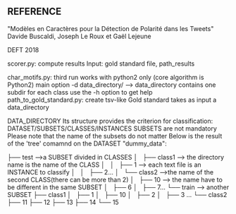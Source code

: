 <h2>REFERENCE</h2>
"Modèles en Caractères pour la Détection de Polarité dans les Tweets"
Davide Buscaldi, Joseph Le Roux et Gaël Lejeune

DEFT 2018

scorer.py:	compute results
		Input: gold standard file, path_results

char_motifs.py: third run
		works with python2 only (core algorithm is Python2)
		main option -d data_directory/
		--> data_directory contains one subdir for each class
 		use the -h option to get help
path_to_gold_standard.py: create tsv-like Gold standard
		takes as input a data_directory

DATA_DIRECTORY
	Its structure provides the criterion for classification:
	DATASET/SUBSETS/CLASSES/INSTANCES
	SUBSETS are not mandatory
	Please note that the name of the subsets do not matter
	Below is the result of the 'tree' comamnd on the DATASET "dummy_data":

├── test -->a SUBSET divided in CLASSES
│   ├── class1 --> the directory name is the name of the CLASS
│   │   ├── 1 --> each text file is an INSTANCE to classify
│   │   ├── 2... 
│   └── class2 -->the name of the second CLASS(there can be more than 2)
│       ├── 10 --> the name have to be different in the same SUBSET
│       ├── 6
│       ├── 7...
└── train --> another SUBSET
    ├── class1
    │   ├── 1
    │   ├── 10
    │   ├── 2
    │   ├── 3 ...
    └── class2
        ├── 11
        ├── 12
        ├── 13
        ├── 14
        └── 15
